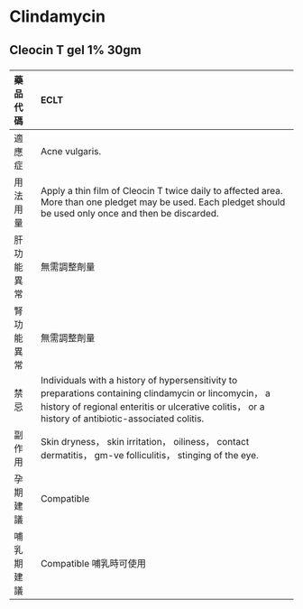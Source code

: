 # Clindamycin

## Cleocin T gel 1% 30gm

##### 

| 藥品代碼   | ECLT                                                                                                                                                                                                         |
|:-----------|:-------------------------------------------------------------------------------------------------------------------------------------------------------------------------------------------------------------|
| 適應症     | Acne vulgaris.                                                                                                                                                                                               |
| 用法用量   | Apply a thin film of Cleocin T twice daily to affected area. More than one pledget may be used. Each pledget should be used only once and then be discarded.                                                 |
| 肝功能異常 | 無需調整劑量                                                                                                                                                                                                 |
| 腎功能異常 | 無需調整劑量                                                                                                                                                                                                 |
| 禁忌       | Individuals with a history of hypersensitivity to preparations containing clindamycin or lincomycin， a history of regional enteritis or ulcerative colitis， or a history of antibiotic-associated colitis. |
| 副作用     | Skin dryness， skin irritation， oiliness， contact dermatitis， gm-ve folliculitis， stinging of the eye.                                                                                                   |
| 孕期建議   | Compatible                                                                                                                                                                                                   |
| 哺乳期建議 | Compatible 哺乳時可使用                                                                                                                                                                                      |

